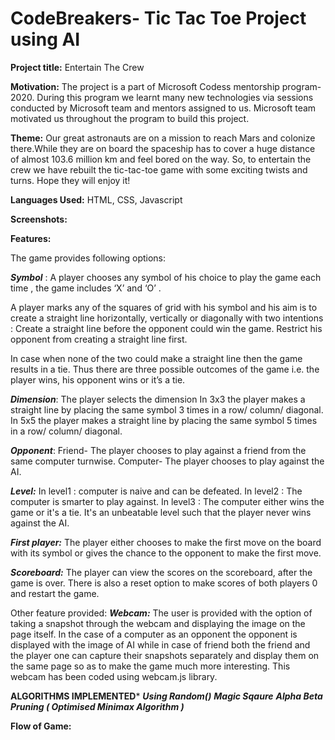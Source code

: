# CodeBreakers- Tic Tac Toe Project using AI

**Project title:** 
Entertain The Crew

**Motivation:**
The project is a part of Microsoft Codess mentorship program-2020. During this program we learnt many new technologies via sessions conducted by Microsoft team and mentors assigned to us. Microsoft team motivated us throughout the program to build this project.

**Theme:**
Our great astronauts are on a mission to reach Mars and colonize there.While they are on board the spaceship has to cover a huge distance of almost 103.6 million km and feel bored on the way. So, to entertain the crew we have rebuilt the tic-tac-toe game with some exciting twists and turns. Hope they will enjoy it!

**Languages Used:** 
HTML, CSS, Javascript

**Screenshots:**

**Features:**

The game provides following options:

***Symbol*** : A player chooses any symbol of his choice to play the game each time , the game includes ‘X’ and ‘O’ . 

A player marks any of the squares of grid with his symbol and his aim is to create a straight line horizontally, vertically or diagonally with two intentions :
Create a straight line before the opponent could win the game.
Restrict his opponent from creating a straight line first.

In case when none of the two could make a straight line then the game results in a tie.
Thus there are three possible outcomes of the game i.e. the player wins, his opponent wins or it’s a tie. 

***Dimension***:
The player selects the dimension
In 3x3 the player makes a straight line by placing the same symbol 3 times in a row/ column/ diagonal.
In 5x5 the player makes a straight line by placing the same symbol 5 times in a row/ column/ diagonal.

***Opponent***:
Friend- The player chooses to play against a friend from the same computer turnwise.
Computer- The player chooses to play against the AI.

***Level:***
In level1 : computer is naive and can be defeated.
In level2 : The computer is smarter to play against. 
In level3 : The computer either wins the game or it's a tie. It's an unbeatable level such that the player never wins against the AI.

***First player:***
The player either chooses to make the first move on the board with its symbol or gives the chance to the opponent to make the first move. 

***Scoreboard:***
The player can view the scores on the scoreboard, after the game is over. There is also a reset option to make scores of both players 0 and restart the game.

Other feature provided:
***Webcam:***
The user is provided with the option of taking a snapshot through the webcam and displaying the image on the page itself. In the case of a computer as an opponent the opponent is displayed with the image of AI while in case of friend both the friend and the player one can capture their snapshots separately and display them on the same page so as to make the game much more interesting. This webcam has been coded using webcam.js library.

**ALGORITHMS IMPLEMENTED***
***Using Random()***
***Magic Sqaure***
***Alpha Beta Pruning ( Optimised Minimax Algorithm )***

**Flow of Game:**

